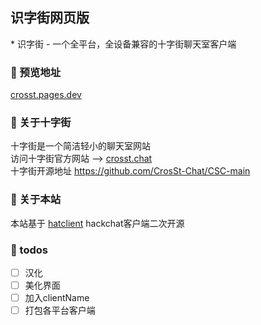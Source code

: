 ## 识字街网页版
\* 识字街 - 一个全平台，全设备兼容的十字街聊天室客户端
### 🎁 预览地址
[crosst.pages.dev](https://crosst.pages.dev)
### 🎊 关于十字街
十字街是一个简洁轻小的聊天室网站 <br>
访问十字街官方网站 --> [crosst.chat](https://crosst.chat) <br>
十字街开源地址 https://github.com/CrosSt-Chat/CSC-main
### 🎈 关于本站
本站基于 [hatclient](https://github.com/HatCrew/HatClient) hackchat客户端二次开源
### 📌 todos
- [ ] 汉化
- [ ] 美化界面
- [ ] 加入clientName
- [ ] 打包各平台客户端
